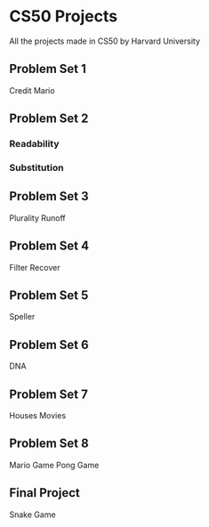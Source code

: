 

# CS50 Projects
All the projects made in CS50 by Harvard University

## Problem Set 1
Credit
Mario

## Problem Set 2
### Readability
### Substitution

## Problem Set 3
Plurality
Runoff

## Problem Set 4
Filter
Recover

## Problem Set 5
Speller

## Problem Set 6
DNA

## Problem Set 7
Houses 
Movies

## Problem Set 8
Mario Game
Pong Game

## Final Project
Snake Game
